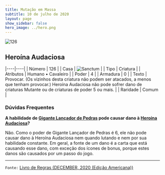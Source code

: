 ```yaml
---
title: Mutação em Massa
subtitle: 10 de julho de 2020
layout: page
show_sidebar: false
hero_image: ../hero.png
---
```


![126](https://cdn.keyforgegame.com/media/card_front/pt/479_126_8654CP76HG8_pt.png)

## Heroína Audaciosa

|----|----|
| Número | 126 |
| Casa | ![Sanctum](https://archonarcana.com/images/thumb/c/c7/Sanctum.png/22px-Sanctum.png "Santuário") |
| Tipo | Criatura |
| Atributos | Humano • Cavaleiro |
| Poder | 4 |
| Armadura | 0 |
| Texto | Provocar. (Os vizinhos desta criatura não podem ser atacados, a menos que tenham provocar.)  Heroína Audaciosa não pode sofrer dano de criaturas Mutante ou de criaturas de poder 5 ou mais. |
| Raridade | Comum |

### Dúvidas Frequentes

**A habilidade de [Gigante Lançador de Pedras](/cota/044) pode causar dano à
[Heroína Audaciosa](/mm/126)?**

Não. Como o poder de Gigante Lançador de Pedras é 6, ele não pode causar dano à
Heroína Audaciosa nem quando lutando e nem por sua habilidade constante. Em geral,
a fonte de um dano é a carta que está causando esse dano, com
exceção dos ícones de bonus, porque estes danos são causados por um
passo do jogo.

<hr/>

`Fonte:` [Livro de Regras (DECEMBER, 2020 (Edição Americana))](https://images-cdn.fantasyflightgames.com/filer_public/8c/af/8cafeca4-02c3-4990-bba1-ff9d3aa8f02a/keyforge_rulebook_v14_reduced-compressed.pdf)
